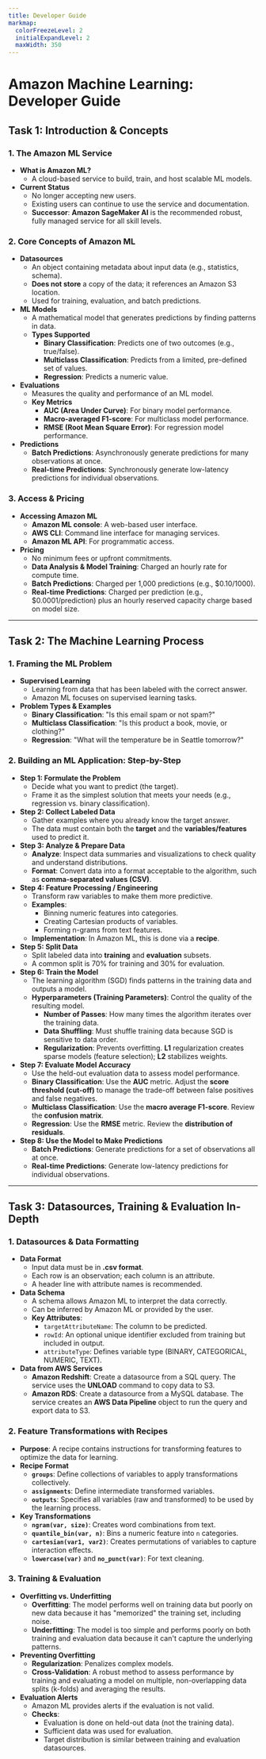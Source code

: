 ```yaml
---
title: Developer Guide
markmap:
  colorFreezeLevel: 2
  initialExpandLevel: 2
  maxWidth: 350
---
```


# Amazon Machine Learning: Developer Guide

## Task 1: Introduction & Concepts

### 1. The Amazon ML Service
- **What is Amazon ML?**
  - A cloud-based service to build, train, and host scalable ML models.
- **Current Status**
  - No longer accepting new users.
  - Existing users can continue to use the service and documentation.
  - **Successor**: **Amazon SageMaker AI** is the recommended robust, fully managed service for all skill levels.

### 2. Core Concepts of Amazon ML
- **Datasources**
  - An object containing metadata about input data (e.g., statistics, schema).
  - **Does not store** a copy of the data; it references an Amazon S3 location.
  - Used for training, evaluation, and batch predictions.
- **ML Models**
  - A mathematical model that generates predictions by finding patterns in data.
  - **Types Supported**
    - **Binary Classification**: Predicts one of two outcomes (e.g., true/false).
    - **Multiclass Classification**: Predicts from a limited, pre-defined set of values.
    - **Regression**: Predicts a numeric value.
- **Evaluations**
  - Measures the quality and performance of an ML model.
  - **Key Metrics**
    - **AUC (Area Under Curve)**: For binary model performance.
    - **Macro-averaged F1-score**: For multiclass model performance.
    - **RMSE (Root Mean Square Error)**: For regression model performance.
- **Predictions**
  - **Batch Predictions**: Asynchronously generate predictions for many observations at once.
  - **Real-time Predictions**: Synchronously generate low-latency predictions for individual observations.

### 3. Access & Pricing
- **Accessing Amazon ML**
  - **Amazon ML console**: A web-based user interface.
  - **AWS CLI**: Command line interface for managing services.
  - **Amazon ML API**: For programmatic access.
- **Pricing**
  - No minimum fees or upfront commitments.
  - **Data Analysis & Model Training**: Charged an hourly rate for compute time.
  - **Batch Predictions**: Charged per 1,000 predictions (e.g., $0.10/1000).
  - **Real-time Predictions**: Charged per prediction (e.g., $0.0001/prediction) plus an hourly reserved capacity charge based on model size.

---

## Task 2: The Machine Learning Process

### 1. Framing the ML Problem
- **Supervised Learning**
  - Learning from data that has been labeled with the correct answer.
  - Amazon ML focuses on supervised learning tasks.
- **Problem Types & Examples**
  - **Binary Classification**: "Is this email spam or not spam?"
  - **Multiclass Classification**: "Is this product a book, movie, or clothing?"
  - **Regression**: "What will the temperature be in Seattle tomorrow?"

### 2. Building an ML Application: Step-by-Step
- **Step 1: Formulate the Problem**
  - Decide what you want to predict (the target).
  - Frame it as the simplest solution that meets your needs (e.g., regression vs. binary classification).
- **Step 2: Collect Labeled Data**
  - Gather examples where you already know the target answer.
  - The data must contain both the **target** and the **variables/features** used to predict it.
- **Step 3: Analyze & Prepare Data**
  - **Analyze**: Inspect data summaries and visualizations to check quality and understand distributions.
  - **Format**: Convert data into a format acceptable to the algorithm, such as **comma-separated values (CSV)**.
- **Step 4: Feature Processing / Engineering**
  - Transform raw variables to make them more predictive.
  - **Examples**:
    - Binning numeric features into categories.
    - Creating Cartesian products of variables.
    - Forming n-grams from text features.
  - **Implementation**: In Amazon ML, this is done via a **recipe**.
- **Step 5: Split Data**
  - Split labeled data into **training** and **evaluation** subsets.
  - A common split is 70% for training and 30% for evaluation.
- **Step 6: Train the Model**
  - The learning algorithm (SGD) finds patterns in the training data and outputs a model.
  - **Hyperparameters (Training Parameters)**: Control the quality of the resulting model.
    - **Number of Passes**: How many times the algorithm iterates over the training data.
    - **Data Shuffling**: Must shuffle training data because SGD is sensitive to data order.
    - **Regularization**: Prevents overfitting. **L1** regularization creates sparse models (feature selection); **L2** stabilizes weights.
- **Step 7: Evaluate Model Accuracy**
  - Use the held-out evaluation data to assess model performance.
  - **Binary Classification**: Use the **AUC** metric. Adjust the **score threshold (cut-off)** to manage the trade-off between false positives and false negatives.
  - **Multiclass Classification**: Use the **macro average F1-score**. Review the **confusion matrix**.
  - **Regression**: Use the **RMSE** metric. Review the **distribution of residuals**.
- **Step 8: Use the Model to Make Predictions**
  - **Batch Predictions**: Generate predictions for a set of observations all at once.
  - **Real-time Predictions**: Generate low-latency predictions for individual observations.

---

## Task 3: Datasources, Training & Evaluation In-Depth

### 1. Datasources & Data Formatting
- **Data Format**
  - Input data must be in **.csv format**.
  - Each row is an observation; each column is an attribute.
  - A header line with attribute names is recommended.
- **Data Schema**
  - A schema allows Amazon ML to interpret the data correctly.
  - Can be inferred by Amazon ML or provided by the user.
  - **Key Attributes**:
    - `targetAttributeName`: The column to be predicted.
    - `rowId`: An optional unique identifier excluded from training but included in output.
    - `attributeType`: Defines variable type (BINARY, CATEGORICAL, NUMERIC, TEXT).
- **Data from AWS Services**
  - **Amazon Redshift**: Create a datasource from a SQL query. The service uses the **UNLOAD** command to copy data to S3.
  - **Amazon RDS**: Create a datasource from a MySQL database. The service creates an **AWS Data Pipeline** object to run the query and export data to S3.

### 2. Feature Transformations with Recipes
- **Purpose**: A recipe contains instructions for transforming features to optimize the data for learning.
- **Recipe Format**
  - **`groups`**: Define collections of variables to apply transformations collectively.
  - **`assignments`**: Define intermediate transformed variables.
  - **`outputs`**: Specifies all variables (raw and transformed) to be used by the learning process.
- **Key Transformations**
  - **`ngram(var, size)`**: Creates word combinations from text.
  - **`quantile_bin(var, n)`**: Bins a numeric feature into `n` categories.
  - **`cartesian(var1, var2)`**: Creates permutations of variables to capture interaction effects.
  - **`lowercase(var)`** and **`no_punct(var)`**: For text cleaning.

### 3. Training & Evaluation
- **Overfitting vs. Underfitting**
  - **Overfitting**: The model performs well on training data but poorly on new data because it has "memorized" the training set, including noise.
  - **Underfitting**: The model is too simple and performs poorly on both training and evaluation data because it can't capture the underlying patterns.
- **Preventing Overfitting**
  - **Regularization**: Penalizes complex models.
  - **Cross-Validation**: A robust method to assess performance by training and evaluating a model on multiple, non-overlapping data splits (k-folds) and averaging the results.
- **Evaluation Alerts**
  - Amazon ML provides alerts if the evaluation is not valid.
  - **Checks**:
    - Evaluation is done on held-out data (not the training data).
    - Sufficient data was used for evaluation.
    - Target distribution is similar between training and evaluation datasources.